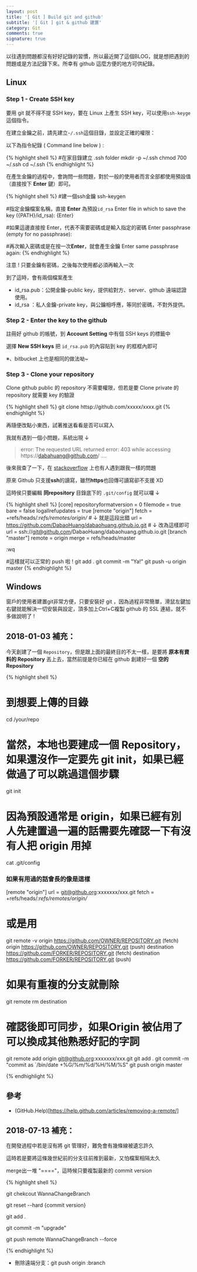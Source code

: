 ```yaml
---
layout: post
title: '[ Git ] Build git and github'
subtitle: '[ Git ] git & github 建置'
category: Git
comments: true
signature: true
---
```


<div class="message">
    以往遇到問題都沒有好好記錄的習慣，所以最近開了這個BLOG，就是想把遇到的問題或是方法記錄下來。所幸有 github 這麼方便的地方可供紀錄。
</div>

## Linux

### Step 1 - Create SSH key

要用 git 就不得不提 SSH key，要在 Linux 上產生 SSH key，可以使用`ssh-keyge`這個指令。

在建立金鑰之前，請先建立`~/.ssh`這個目錄，並設定正確的權限：

以下為指令紀錄 ( Command line below ) :

{% highlight shell %}
#在家目錄建立 .ssh folder
mkdir -p ~/.ssh
chmod 700 ~/.ssh
cd ~/.ssh
{% endhighlight %}

在產生金鑰的過程中，會詢問一些問題，對於一般的使用者而言全部都使用預設值（直接按下 **Enter** 鍵）即可。

{% highlight shell %}
#建一個ssh金鑰
ssh-keygen

#指定金鑰檔案名稱，直接 **Enter** 為預設`id_rsa`
Enter file in which to save the key ({PATH}/id_rsa): {Enter}

#如果這邊直接按 Enter，代表不需要密碼或是輸入指定的密碼
Enter passphrase (empty for no passphrase):

#再次輸入密碼或是在按一次**Enter**，就會產生金鑰
Enter same passphrase again:
{% endhighlight %}

<div class="message">
    注意 ! 只要金鑰有密碼，之後每次使用都必須再輸入一次
</div>

到了這時，會有兩個檔案產生

 * id_rsa.pub：公開金鑰-public key，提供給對方、server、github 遠端認證使用。
 * id_rsa    ：私人金鑰-private key，與公鑰相呼應，等同於密碼，不對外提供。

### Step 2 - Enter the key to the github

註冊好 github 的帳號，到 **Account Setting** 中有個 SSH keys 的標籤中

選擇 **New SSH keys** 把 `id_rsa.pub` 的內容貼到 key 的框框內即可

※、bitbucket 上也是相同的做法呦~

### Step 3 - Clone your repository

Clone github public 的 repository 不需要權限，但若是要 Clone private 的 repository 就需要 key 的驗證

{% highlight shell %}
git clone httsp://github.com/xxxxx/xxxx.git
{% endhighlight %}

再隨便改點小東西，試著推送看看是否可以寫入

我就有遇到一個小問題，系統出現 ↓
 > error: The requested URL returned error: 403 while accessing https://dabahuang@github.com/ ....

後來我查了一下，在 [stackoverflow](https://stackoverflow.com/questions/7438313/pushing-to-git-returning-error-code-403-fatal-http-request-failed) 上也有人遇到跟我一樣的問題

原來 Github 只支援**ssh**的讀寫，雖然**https**也回傳可讀寫卻不支援 XD

這時侯只要編輯 **同repository** 目錄底下的 `.git/config` 就可以囉 ↓

{% highlight shell %}
[core]
        repositoryformatversion = 0
        filemode = true
        bare = false
        logallrefupdates = true
[remote "origin"]
        fetch = +refs/heads/*:refs/remotes/origin/*
        # ↓ 就是這段出錯
        url = https://github.com/DabaoHuang/dabaohuang.github.io.git
        # ↓ 改為這樣即可
        url = ssh://git@github.com/DabaoHuang/dabaohuang.github.io.git
[branch "master"]
        remote = origin
        merge = refs/heads/master

:wq

#這樣就可以正常的 push 啦 !
git add .
git commit -m "Ya!"
git push -u origin master
{% endhighlight %}

## Windows

窗戶的使用者建置git非常方便，只要安裝好 git ，因為過程非常簡單，滑鼠左鍵加右鍵就能解決一切安裝與設定，頂多加上Ctrl+C複製 github 的 SSL 連結，就不多做說明了 !

## 2018-01-03 補充：

今天創建了一個 `Repository`，但是跟上面的最終目的不太一樣，是要將 **原本有資料的 Repository** 丟上去，當然前提是你已經在 github 創建好一個 **空的 Repository**

{% highlight shell %}

# 到想要上傳的目錄
cd /your/repo

# 當然，本地也要建成一個 Repository，如果還沒作一定要先 git init，如果已經做過了可以跳過這個步驟
git init

# 因為預設通常是 origin，如果已經有別人先建置過一遍的話需要先確認一下有沒有人把 origin 用掉
cat .git/config

### 如果有用過的話會長的像是這樣
[remote "origin"]
        url = git@github.org:xxxxxxx/xxx.git
        fetch = +refs/heads/*:refs/remotes/origin/*
###

# 或是用
git remote -v
origin  https://github.com/OWNER/REPOSITORY.git (fetch)
origin  https://github.com/OWNER/REPOSITORY.git (push)
destination  https://github.com/FORKER/REPOSITORY.git (fetch)
destination  https://github.com/FORKER/REPOSITORY.git (push)

# 如果有重複的分支就刪除
git remote rm destination

# 確認後即可同步，如果Origin 被佔用了可以換成其他熟悉好記的字詞

git remote add origin git@github.org:xxxxxxx/xxx.git
git add .
git commit -m "commit as `/bin/date +%G/%m/%d/%H/%M/%S"
git push origin master

{% endhighlight %}

## 參考
 - (GitHub.Help)[https://help.github.com/articles/removing-a-remote/]

## 2018-07-13 補充：

在開發過程中若是沒有將 git 管理好，難免會有幾條線被遺忘許久

這時若是要將這條幾世紀前的分支往前推到最新，又怕檔案相隔太久

merge出一堆 "===="，這時候只要複製最新的 commit version

{% highlight shell %}

git chekcout WannaChangeBranch

git reset --hard {commit version}

git add .

git commit -m "upgrade"

git push remote WannaChangeBranch --force

{% endhighlight %}

 - 刪除遠端分支：git push origin :branch
